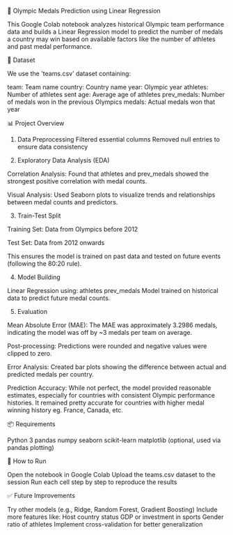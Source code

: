 🏅 Olympic Medals Prediction using Linear Regression

This Google Colab notebook analyzes historical Olympic team performance data and builds a Linear Regression model to predict the number of medals a country may win based on available factors like the number of athletes and past medal performance.

📁 Dataset

We use the 'teams.csv' dataset containing:

team: Team name
country: Country name
year: Olympic year
athletes: Number of athletes sent
age: Average age of athletes
prev_medals: Number of medals won in the previous Olympics
medals: Actual medals won that year

📊 Project Overview

1. Data Preprocessing
Filtered essential columns
Removed null entries to ensure data consistency

2. Exploratory Data Analysis (EDA)

Correlation Analysis:
Found that athletes and prev_medals showed the strongest positive correlation with medal counts.

Visual Analysis:
Used Seaborn plots to visualize trends and relationships between medal counts and predictors.

3. Train-Test Split

Training Set: Data from Olympics before 2012

Test Set: Data from 2012 onwards

This ensures the model is trained on past data and tested on future events (following the 80:20 rule).

4. Model Building

Linear Regression using:
athletes
prev_medals
Model trained on historical data to predict future medal counts.

5. Evaluation

Mean Absolute Error (MAE):
The MAE was approximately 3.2986 medals, indicating the model was off by ~3 medals per team on average.

Post-processing:
Predictions were rounded and negative values were clipped to zero.

Error Analysis:
Created bar plots showing the difference between actual and predicted medals per country.

Prediction Accuracy:
While not perfect, the model provided reasonable estimates, especially for countries with consistent Olympic performance histories. It remained pretty accurate for countries with higher medal winning history eg. France, Canada, etc.

📦 Requirements

Python 3
pandas
numpy
seaborn
scikit-learn
matplotlib (optional, used via pandas plotting)

🚀 How to Run

Open the notebook in Google Colab
Upload the teams.csv dataset to the session
Run each cell step by step to reproduce the results

✅ Future Improvements

Try other models (e.g., Ridge, Random Forest, Gradient Boosting)
Include more features like:
Host country status
GDP or investment in sports
Gender ratio of athletes
Implement cross-validation for better generalization
